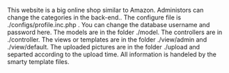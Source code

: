 This website is a big online shop similar to Amazon. Administors can change the categories in the back-end.. 
The configure file is ./configs/profile.inc.php . You can change the database username and password here. The models are in the folder ./model. The controllers are in ./controller. The views or templates are in the folder ./view/admin and ./view/default. The uploaded pictures are in the folder ./upload and separted according to the upload time. All information is handeled by the smarty template files. 

